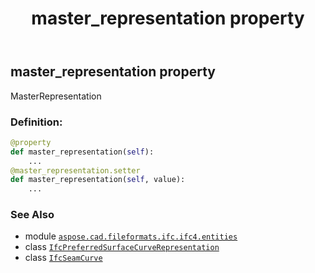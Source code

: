 ﻿---
title: master_representation property
second_title: Aspose.CAD for Python via .NET API References
description: 
type: docs
weight: 50
url: /aspose.cad.fileformats.ifc.ifc4.entities/ifcseamcurve/master_representation/
is_root: false
---

## master_representation property


MasterRepresentation
### Definition:
```python
@property
def master_representation(self):
    ...
@master_representation.setter
def master_representation(self, value):
    ...
```

### See Also
* module [`aspose.cad.fileformats.ifc.ifc4.entities`](../../)
* class [`IfcPreferredSurfaceCurveRepresentation`](/cad/python-net/aspose.cad.fileformats.ifc.ifc4.types/ifcpreferredsurfacecurverepresentation)
* class [`IfcSeamCurve`](/cad/python-net/aspose.cad.fileformats.ifc.ifc4.entities/ifcseamcurve)

